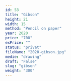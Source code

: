 ```yaml
---
id: 53
title: "Gibson"
height: 21
width: 15
method: "Pencil on paper"
year: 2020
price: "700"
exPrice: ""
status: "privat"
fileName: "2020-gibson.jpg"
medie: "drawing"
draft: "False"
slug: "gibson"
weight: "300"
---
```

